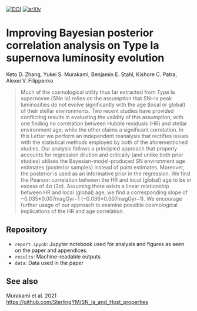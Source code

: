 [![DOI](https://zenodo.org/badge/292364632.svg)](https://zenodo.org/badge/latestdoi/292364632)
[![arXiv](https://img.shields.io/badge/arXiv-2012.06215-b31b1b.svg)](https://arxiv.org/abs/2012.06215)

# Improving Bayesian posterior correlation analysis on Type Ia supernova luminosity evolution
Keto D. Zhang, Yukei S. Murakami, Benjamin E. Stahl, Kishore C. Patra, Alexei V. Filippenko


> Much of the cosmological utility thus far extracted from Type Ia supernovae (SNe Ia) relies on the assumption that SN~Ia peak luminosities do not evolve significantly with the age (local or global) of their stellar environments. Two recent studies have provided conflicting results in evaluating the validity of this assumption, with one finding no correlation between Hubble residuals (HR) and stellar environment age, while the other claims a significant correlation. In this Letter we perform an independent reanalysis that rectifies issues with the statistical methods employed by both of the aforementioned studies. Our analysis follows a principled approach that properly accounts for regression dilution and critically (and unlike both prior studies) utilises the Bayesian-model-produced SN environment age estimates (posterior samples) instead of point estimates. Moreover, the posterior is used as an informative prior in the regression. We find the Pearson correlation between the HR and local (global) age to be in excess of 4σ (3σ). Assuming there exists a linear relationship between HR and local (global) age, we find a corresponding slope of −0.035±0.007magGyr−1 (−0.036±0.007magGyr−1). We encourage further usage of our approach to examine possible cosmological implications of the HR and age correlation.

## Repository

* `report.ipynb`: Jupyter notebook used for analysis and figures as seen on the paper and appendices.
* `results`: Machine-readable outputs
* `data`: Data used in the paper

## See also
Murakami et al. 2021
https://github.com/SterlingYM/SN_Ia_and_Host_properties
